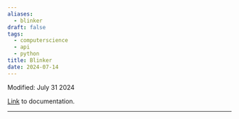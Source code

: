 ```yaml
---
aliases:
  - blinker
draft: false
tags:
  - computerscience
  - api
  - python
title: Blinker
date: 2024-07-14
---
```

Modified: July 31 2024 

[Link](https://blinker.readthedocs.io/en/stable/) to documentation.

-------------------------------------------------------------------------------



